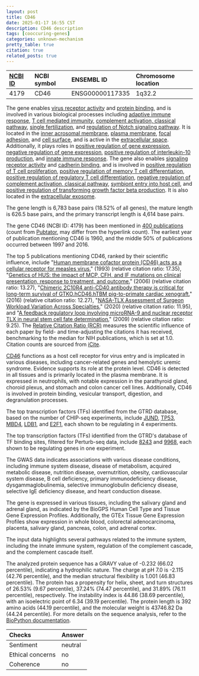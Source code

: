 ```yaml
---
layout: post
title: CD46
date: 2025-01-17 16:55 CST
description: CD46 description
tags: [cooccuring-genes]
categories: unknown-mechanism
pretty_table: true
citation: true
related_posts: true
---
```




| [NCBI ID](https://www.ncbi.nlm.nih.gov/gene/4179) | NCBI symbol | ENSEMBL ID | Chromosome location |
| :-------- | :------- | :-------- | :------- |
| 4179  | CD46 | ENSG00000117335 | 1q32.2 |



The gene enables [virus receptor activity](https://amigo.geneontology.org/amigo/term/GO:0001618) and [protein binding](https://amigo.geneontology.org/amigo/term/GO:0005515), and is involved in various biological processes including [adaptive immune response](https://amigo.geneontology.org/amigo/term/GO:0002250), [T cell mediated immunity](https://amigo.geneontology.org/amigo/term/GO:0002456), [complement activation, classical pathway](https://amigo.geneontology.org/amigo/term/GO:0006958), [single fertilization](https://amigo.geneontology.org/amigo/term/GO:0007338), and [regulation of Notch signaling pathway](https://amigo.geneontology.org/amigo/term/GO:0008593). It is located in the [inner acrosomal membrane](https://amigo.geneontology.org/amigo/term/GO:0002079), [plasma membrane](https://amigo.geneontology.org/amigo/term/GO:0005886), [focal adhesion](https://amigo.geneontology.org/amigo/term/GO:0005925), and [cell surface](https://amigo.geneontology.org/amigo/term/GO:0009986), and is active in the [extracellular space](https://amigo.geneontology.org/amigo/term/GO:0005615). Additionally, it plays roles in [positive regulation of gene expression](https://amigo.geneontology.org/amigo/term/GO:0010628), [negative regulation of gene expression](https://amigo.geneontology.org/amigo/term/GO:0010629), [positive regulation of interleukin-10 production](https://amigo.geneontology.org/amigo/term/GO:0032733), and [innate immune response](https://amigo.geneontology.org/amigo/term/GO:0045087). The gene also enables [signaling receptor activity](https://amigo.geneontology.org/amigo/term/GO:0038023) and [cadherin binding](https://amigo.geneontology.org/amigo/term/GO:0045296), and is involved in [positive regulation of T cell proliferation](https://amigo.geneontology.org/amigo/term/GO:0042102), [positive regulation of memory T cell differentiation](https://amigo.geneontology.org/amigo/term/GO:0043382), [positive regulation of regulatory T cell differentiation](https://amigo.geneontology.org/amigo/term/GO:0045591), [negative regulation of complement activation, classical pathway](https://amigo.geneontology.org/amigo/term/GO:0045959), [symbiont entry into host cell](https://amigo.geneontology.org/amigo/term/GO:0046718), and [positive regulation of transforming growth factor beta production](https://amigo.geneontology.org/amigo/term/GO:0071636). It is also located in the [extracellular exosome](https://amigo.geneontology.org/amigo/term/GO:0070062).


The gene length is 6,783 base pairs (18.52% of all genes), the mature length is 626.5 base pairs, and the primary transcript length is 4,614 base pairs.


The gene CD46 (NCBI ID: 4179) has been mentioned in [400 publications](https://pubmed.ncbi.nlm.nih.gov/?term=%22CD46%22) (count from [Pubtator](https://academic.oup.com/nar/article/47/W1/W587/5494727), may differ from the hyperlink count). The earliest year of publication mentioning CD46 is 1960, and the middle 50% of publications occurred between 1997 and 2016.


The top 5 publications mentioning CD46, ranked by their scientific influence, include "[Human membrane cofactor protein (CD46) acts as a cellular receptor for measles virus.](https://pubmed.ncbi.nlm.nih.gov/8371352)" (1993) (relative citation ratio: 17.35), "[Genetics of HUS: the impact of MCP, CFH, and IF mutations on clinical presentation, response to treatment, and outcome.](https://pubmed.ncbi.nlm.nih.gov/16621965)" (2006) (relative citation ratio: 13.27), "[Chimeric 2C10R4 anti-CD40 antibody therapy is critical for long-term survival of GTKO.hCD46.hTBM pig-to-primate cardiac xenograft.](https://pubmed.ncbi.nlm.nih.gov/27045379)" (2016) (relative citation ratio: 12.27), "[NASA-TLX Assessment of Surgeon Workload Variation Across Specialties.](https://pubmed.ncbi.nlm.nih.gov/30247331)" (2020) (relative citation ratio: 11.95), and "[A feedback regulatory loop involving microRNA-9 and nuclear receptor TLX in neural stem cell fate determination.](https://pubmed.ncbi.nlm.nih.gov/19330006)" (2009) (relative citation ratio: 9.25). The [Relative Citation Ratio (RCR)](https://journals.plos.org/plosbiology/article?id=10.1371/journal.pbio.1002541) measures the scientific influence of each paper by field- and time-adjusting the citations it has received, benchmarking to the median for NIH publications, which is set at 1.0. Citation counts are sourced from [iCite](https://icite.od.nih.gov).


[CD46](https://www.proteinatlas.org/ENSG00000117335-CD46) functions as a host cell receptor for virus entry and is implicated in various diseases, including cancer-related genes and hemolytic uremic syndrome. Evidence supports its role at the protein level. CD46 is detected in all tissues and is primarily located in the plasma membrane. It is expressed in neutrophils, with notable expression in the parathyroid gland, choroid plexus, and stomach and colon cancer cell lines. Additionally, CD46 is involved in protein binding, vesicular transport, digestion, and degranulation processes.


The top transcription factors (TFs) identified from the GTRD database, based on the number of CHIP-seq experiments, include [JUND](https://www.ncbi.nlm.nih.gov/gene/3727), [TP53](https://www.ncbi.nlm.nih.gov/gene/7157), [MBD4](https://www.ncbi.nlm.nih.gov/gene/8930), [LDB1](https://www.ncbi.nlm.nih.gov/gene/8861), and [E2F1](https://www.ncbi.nlm.nih.gov/gene/1869), each shown to be regulating in 4 experiments.


The top transcription factors (TFs) identified from the GTRD's database of TF binding sites, filtered for Perturb-seq data, include [8243](https://www.ncbi.nlm.nih.gov/gene/8243) and [9968](https://www.ncbi.nlm.nih.gov/gene/9968), each shown to be regulating genes in one experiment.


The GWAS data indicates associations with various disease conditions, including immune system disease, disease of metabolism, acquired metabolic disease, nutrition disease, overnutrition, obesity, cardiovascular system disease, B cell deficiency, primary immunodeficiency disease, dysgammaglobulinemia, selective immunoglobulin deficiency disease, selective IgE deficiency disease, and heart conduction disease.



The gene is expressed in various tissues, including the salivary gland and adrenal gland, as indicated by the BioGPS Human Cell Type and Tissue Gene Expression Profiles. Additionally, the GTEx Tissue Gene Expression Profiles show expression in whole blood, colorectal adenocarcinoma, placenta, salivary gland, pancreas, colon, and adrenal cortex.


The input data highlights several pathways related to the immune system, including the innate immune system, regulation of the complement cascade, and the complement cascade itself.



The analyzed protein sequence has a GRAVY value of -0.232 (66.02 percentile), indicating a hydrophilic nature. The charge at pH 7.0 is -2.115 (42.76 percentile), and the median structural flexibility is 1.001 (46.83 percentile). The protein has a propensity for helix, sheet, and turn structures of 26.53% (9.67 percentile), 37.24% (74.47 percentile), and 31.89% (76.11 percentile), respectively. The instability index is 44.86 (38.69 percentile), with an isoelectric point of 6.34 (39.19 percentile). The protein length is 392 amino acids (44.19 percentile), and the molecular weight is 43746.82 Da (44.24 percentile). For more details on the sequence analysis, refer to the [BioPython documentation](https://biopython.org/docs/1.75/api/Bio.SeqUtils.ProtParam.html).





| Checks    | Answer |
| :-------- | :------- |
| Sentiment  | neutral   |
| Ethical concerns | no     |
| Coherence    | no    |
